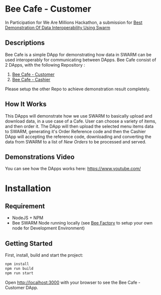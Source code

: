 # Bee Cafe - Customer

In Participation for We Are Millions Hackathon, a submission for [Best Demonstration Of Data Interoperability Using Swarm](https://gitcoin.co/issue/fairdatasociety/wam/2/100027831)

## Descriptions

Bee Cafe is a simple DApp for demonstrating how data in SWARM can be used interoperably for communicating between DApps.
Bee Cafe consist of 2 DApps, with the following Repository :

1. [Bee Cafe - Customer](https://github.com/hnihsan/bee-cafe-customer)
2. [Bee Cafe - Cashier](https://github.com/hnihsan/bee-cafe-cashier)

Please setup the other Repo to achieve demonstration result completely.

## How It Works

This DApps will demonstrate how we use SWARM to basically upload and download data, in a use case of a Cafe.
User can choose a variety of items, and then order it. The DApp will then upload the selected menu items data to SWARM, generating it's Order Reference code and then the Cashier DApp will accepting the reference code, downloading and converting the data from SWARM to a list of _New Orders_ to be processed and served.

## Demonstrations Video

You can see how the DApps works here:
https://www.youtube.com/

# Installation

## Requirement

- NodeJS + NPM
- Bee SWARM Node running locally (see [Bee Factory](https://github.com/ethersphere/bee-factory) to setup your own node for Development Environment)

## Getting Started

First, install, build and start the project:

```bash
npm install
npm run build
npm run start
```

Open [http://localhost:3000](http://localhost:3000) with your browser to see the Bee Cafe - Customer DApp.

